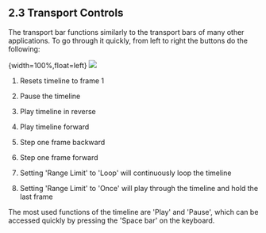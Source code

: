 ## 2.3 Transport Controls

The transport bar functions similarly to the transport bars of many other applications. To go through it quickly, from left to right the buttons do the following:

{width=100%,float=left}
![](images/2.3/transport-1.png)


1. Resets timeline to frame 1

2. Pause the timeline

3. Play timeline in reverse

4. Play timeline forward

5. Step one frame backward

6. Step one frame forward

7. Setting 'Range Limit' to 'Loop' will continuously loop the timeline

8. Setting 'Range Limit' to 'Once' will play through the timeline and hold the last frame



The most used functions of the timeline are 'Play' and 'Pause', which can be accessed quickly by pressing the 'Space bar' on the keyboard.